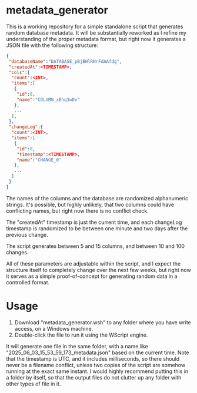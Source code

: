 # metadata_generator
This is a working repository for a simple standalone script that generates random database metadata. It will be substantially reworked as I refine my understanding of the proper metadata format, but right now it generates a JSON file with the following structure:


``` JSON
{
 "databaseName":"DATABASE_pBjBHlRNrFdAAfdg",
 "createdAt":<TIMESTAMP>,
 "cols":{
  "count":<INT>,
  "items":[
   {
    "id":0,
    "name":"COLUMN_xEhq3wDv"
   },
   ...
  ],
 },
 "changeLog":{
  "count":<INT>,
  "items":[
   {
    "id":0,
    "timestamp":<TIMESTAMP>,
    "name":"CHANGE_0"
   },
   ...
  ]
 }
}
```

The names of the columns and the database are randomized alphanumeric strings. It's possible, but highly unlikely, that two columns could have conflicting names, but right now there is no conflict check.

The "createdAt" timestamp is just the current time, and each changeLog timestamp is randomized to be between one minute and two days after the previous change. 

The script generates between 5 and 15 columns, and between 10 and 100 changes.

All of these parameters are adjustable within the script, and I expect the structure itself to completely change over the next few weeks, but right now it serves as a simple proof-of-concept for generating random data in a controlled format.

# Usage

1. Download "metadata_generator.wsh" to any folder where you have write access, on a Windows machine.
2. Double-click the file to run it using the WScript engine.

It will generate one file in the same folder, with a name like "2025_06_03_15_53_59_173_metadata.json" based on the current time. Note that the timestamp is UTC, and it includes milliseconds, so there should never be a filename conflict, unless two copies of the script are somehow running at the exact same instant. I would highly recommend putting this in a folder by itself, so that the output files do not clutter up any folder with other types of file in it.
